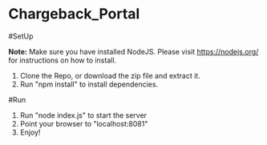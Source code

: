 # Chargeback_Portal


#SetUp

**Note:** Make sure you have installed NodeJS. Please visit https://nodejs.org/ for instructions on how to install.

1. Clone the Repo, or download the zip file and extract it.
2. Run "npm install" to install dependencies.


#Run

1. Run "node index.js" to start the server
2. Point your browser to "localhost:8081"
3. Enjoy!
